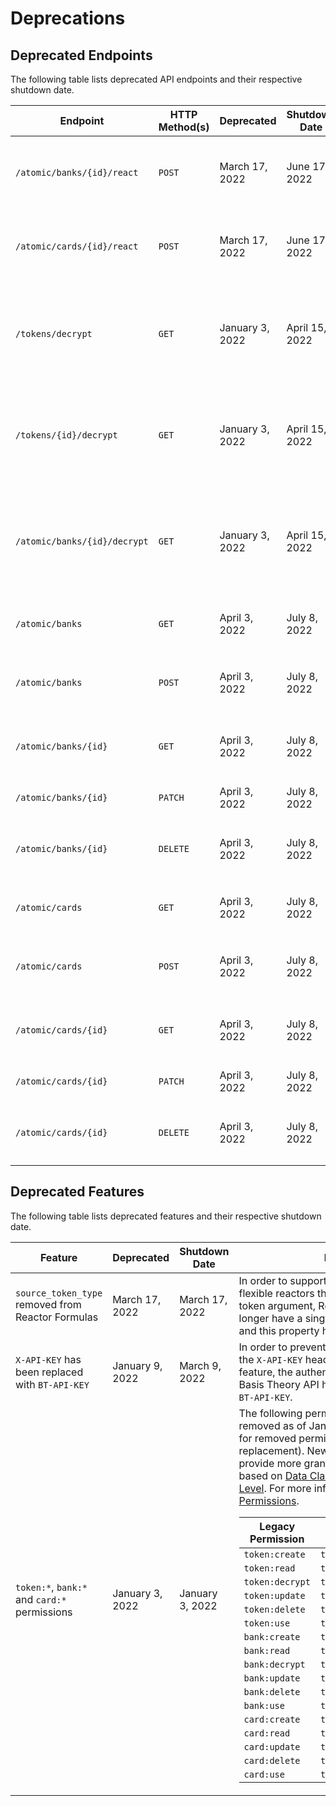 # Deprecations

## Deprecated Endpoints

The following table lists deprecated API endpoints and their respective shutdown date.

| Endpoint                     | HTTP Method(s) | Deprecated      | Shutdown Date  | Details                                                                                                                                                                                                                                  |
|------------------------------|----------------|-----------------|----------------|------------------------------------------------------------------------------------------------------------------------------------------------------------------------------------------------------------------------------------------|
| `/atomic/banks/{id}/react`   | `POST`         | March 17, 2022  | June 17, 2022  | `POST /atomic/banks/{id}/react` endpoint will be removed in an upcoming release. Instead, please use [Invoke a Reactor](#reactors-invoke-a-reactor).                                                                                     | 
| `/atomic/cards/{id}/react`   | `POST`         | March 17, 2022  | June 17, 2022  | `POST /atomic/cards/{id}/react` endpoint will be removed in an upcoming release. Instead, please use [Invoke a Reactor](#reactors-invoke-a-reactor).                                                                                     | 
| `/tokens/decrypt`            | `GET`          | January 3, 2022 | April 15, 2022 | `GET /tokens/decrypt` endpoint will be removed in an upcoming release. Token data will now be returned based on the requester's read access. For more information, see [List Tokens](#tokens-list-tokens).                               | 
| `/tokens/{id}/decrypt`       | `GET`          | January 3, 2022 | April 15, 2022 | `GET /tokens/{id}/decrypt` endpoint will be removed in an upcoming release. Token data will now be returned based on the requester's read access. For more information, see [Get a Token](#tokens-get-a-token).                          | 
| `/atomic/banks/{id}/decrypt` | `GET`          | January 3, 2022 | April 15, 2022 | `GET /atomic/banks/{id}/decrypt` endpoint will be removed in an upcoming release. Bank data will now be returned based on the requester's read access. For more information, see [Get an Atomic Bank](#atomic-banks-get-an-atomic-bank). | 
| `/atomic/banks` | `GET`          | April 3, 2022 | July 8, 2022 | `GET /atomic/banks` endpoint will be removed in an upcoming release. Instead, please use [List Tokens](#tokens-list-tokens).  |
| `/atomic/banks` | `POST`          | April 3, 2022 | July 8, 2022 | `POST /atomic/banks` endpoint will be removed in an upcoming release. Instead, please use [Create Tokens](#tokens-create-token).  |
| `/atomic/banks/{id}` | `GET`          | April 3, 2022 | July 8, 2022 | `GET /atomic/banks/{id}` endpoint will be removed in an upcoming release. Instead, please use [Get a Token](#tokens-get-a-token).  |
| `/atomic/banks/{id}` | `PATCH`          | April 3, 2022 | July 8, 2022 | `PATCH /atomic/banks/{id}` endpoint will be removed in an upcoming release.  |
| `/atomic/banks/{id}` | `DELETE`          | April 3, 2022 | July 8, 2022 | `DELETE /atomic/banks/{id}` endpoint will be removed in an upcoming release. Instead, please use [Delete Token](#tokens-delete-token).  |
| `/atomic/cards` | `GET`          | April 3, 2022 | July 8, 2022 | `GET /atomic/cards` endpoint will be removed in an upcoming release. Instead, please use [List Tokens](#tokens-list-tokens).  |
| `/atomic/cards` | `POST`          | April 3, 2022 | July 8, 2022 | `POST /atomic/cards` endpoint will be removed in an upcoming release. Instead, please use [Create Tokens](#tokens-create-token).  |
| `/atomic/cards/{id}` | `GET`          | April 3, 2022 | July 8, 2022 | `GET /atomic/cards/{id}` endpoint will be removed in an upcoming release. Instead, please use [Get a Token](#tokens-get-a-token).  |
| `/atomic/cards/{id}` | `PATCH`          | April 3, 2022 | July 8, 2022 | `PATCH /atomic/cards/{id}` endpoint will be removed in an upcoming release.  |
| `/atomic/cards/{id}` | `DELETE`          | April 3, 2022 | July 8, 2022 | `DELETE /atomic/cards/{id}` endpoint will be removed in an upcoming release. Instead, please use [Delete Token](#tokens-delete-token).  |


## Deprecated Features

The following table lists deprecated features and their respective shutdown date.

| Feature                                           | Deprecated      | Shutdown Date   | Details                                                                                                                                                                                                                                                                                                                                                                                                                                                                                                                                                                                                                                                                                                                                                                                                                                                                                                                                                                                                                                                                                                                                                                                                                                                                                                                                                                                                                                                                                                                                                                           |
|---------------------------------------------------|-----------------|-----------------|-----------------------------------------------------------------------------------------------------------------------------------------------------------------------------------------------------------------------------------------------------------------------------------------------------------------------------------------------------------------------------------------------------------------------------------------------------------------------------------------------------------------------------------------------------------------------------------------------------------------------------------------------------------------------------------------------------------------------------------------------------------------------------------------------------------------------------------------------------------------------------------------------------------------------------------------------------------------------------------------------------------------------------------------------------------------------------------------------------------------------------------------------------------------------------------------------------------------------------------------------------------------------------------------------------------------------------------------------------------------------------------------------------------------------------------------------------------------------------------------------------------------------------------------------------------------------------------|
| `source_token_type` removed from Reactor Formulas | March 17, 2022  | March 17, 2022  | In order to support the creation of more flexible reactors that accept more than one token argument, Reactor Formulas no longer have a single `source_token_type` and this property has been removed.                                                                                                                                                                                                                                                                                                                                                                                                                                                                                                                                                                                                                                                                                                                                                                                                                                                                                                                                                                                                                                                                                                                                                                                                                                                                                                                                                                             |
| `X-API-KEY` has been replaced with `BT-API-KEY`   | January 9, 2022 | March 9, 2022   | In order to prevent potential conflicts with the `X-API-KEY` header while using the [Proxy](#proxy) feature, the authentication header for the Basis Theory API has been replaced with `BT-API-KEY`.                                                                                                                                                                                                                                                                                                                                                                                                                                                                                                                                                                                                                                                                                                                                                                                                                                                                                                                                                                                                                                                                                                                                                                                                                                                                                                                                                                              |
| `token:*`, `bank:*` and `card:*` permissions      | January 3, 2022 | January 3, 2022 | The following permissions have been removed as of January 3, 2022 (see table for removed permissions and their replacement). New token permissions provide more granular access control based on [Data Classification](#tokens-token-classifications) and [Impact Level](#tokens-token-impact-levels). For more information, see [Token Permissions](#permissions-permission-types-token-permissions). <table><thead><tr><th>Legacy Permission</th><th>Migrated To</th></tr></thead><tbody><tr><td>`token:create`</td><td>`token:general:create`</td></tr><tr><td>`token:read`</td><td>`token:general:read:low`</td></tr><tr><td>`token:decrypt`</td><td>`token:general:read:high`</td></tr><tr><td>`token:update`</td><td>`token:general:update`</td></tr><tr><td>`token:delete`</td><td>`token:general:delete`</td></tr><tr><td>`token:use`</td><td>`token:general:use:proxy`</td></tr><tr><td>`bank:create`</td><td>`token:bank:create`</td></tr><tr><td>`bank:read`</td><td>`token:bank:read:low`</td></tr><tr><td>`bank:decrypt`</td><td>`token:bank:read:high`</td></tr><tr><td>`bank:update`</td><td>`token:bank:update`</td></tr><tr><td>`bank:delete`</td><td>`token:bank:delete`</td></tr><tr><td>`bank:use`</td><td>`token:bank:use:proxy`</td></tr><tr><td>`card:create`</td><td>`token:pci:create`</td></tr><tr><td>`card:read`</td><td>`token:pci:read:low`</td></tr><tr><td>`card:update`</td><td>`token:pci:update`</td></tr><tr><td>`card:delete`</td><td>`token:pci:delete`</td></tr><tr><td>`card:use`</td><td>`token:pci:use:proxy`</td></tr></tbody></table> |
